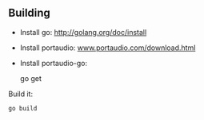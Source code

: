 Building
----
- Install go: http://golang.org/doc/install
- Install portaudio: www.portaudio.com/download.html
- Install portaudio-go:

    go get 

Build it:

    go build


